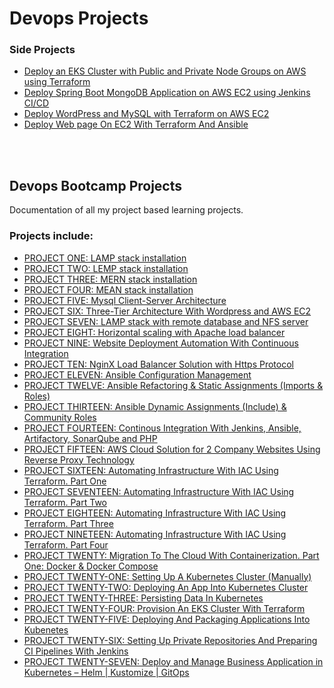 # Devops Projects

### Side Projects
<ul>
    <li><a href="https://github.com/earchibong/terraform-eks">Deploy an EKS Cluster with Public and Private Node Groups on AWS using Terraform</a></li>
    <li><a href="https://github.com/earchibong/springboot_project">Deploy Spring Boot MongoDB Application on AWS EC2 using Jenkins CI/CD</a></li>
    <li><a href="https://github.com/earchibong/terraform-wordpress">Deploy WordPress and MySQL with Terraform on AWS EC2</a></li>
    <li><a href="https://github.com/earchibong/terraform-ansible">Deploy Web page On EC2 With Terraform And Ansible</a></li>
</ul>

<br>

<br>

## Devops Bootcamp Projects
Documentation of all my project based learning projects.

### Projects include:
<ul>
    <li><a href="https://github.com/earchibong/devops_training/blob/main/LAMP.md">PROJECT ONE: LAMP stack installation</a></li>
    <li><a href="https://github.com/earchibong/devops_training/blob/main/LEMP.md">PROJECT TWO: LEMP stack installation</a></li>
    <li><a href="https://github.com/earchibong/devops_training/blob/main/MERN.md">PROJECT THREE: MERN stack installation</a></li>
    <li><a href="https://github.com/earchibong/devops_training/blob/main/MEAN.md">PROJECT FOUR: MEAN stack installation</a></li>
    <li><a href="https://github.com/earchibong/devops_training/blob/main/client_server_msql.md">PROJECT FIVE: Mysql Client-Server Architecture</a></li>
    <li><a href="https://github.com/earchibong/devops_training/blob/main/wordpress_web_solution.md">PROJECT SIX: Three-Tier Architecture With Wordpress and AWS EC2</a></li>
    <li><a href="https://github.com/earchibong/devops_training/blob/main/tooling_website.md">PROJECT SEVEN: LAMP stack with remote database and NFS server</a></li>
    <li><a href="https://github.com/earchibong/devops_training/blob/main/load_balancer.md">PROJECT EIGHT: Horizontal scaling with Apache load balancer</a></li>
    <li><a href="https://github.com/earchibong/devops_training/blob/main/CI.md">PROJECT NINE: Website Deployment Automation With Continuous Integration</a></li>
    <li><a href="https://github.com/earchibong/devops_training/blob/main/nginx_load_balancer.md">PROJECT TEN: NginX Load Balancer Solution with Https Protocol</a></li>
    <li><a href="https://github.com/earchibong/devops_training/blob/main/ansible_config.md">PROJECT ELEVEN: Ansible Configuration Management</a></li>
    <li><a href="https://github.com/earchibong/devops_training/blob/main/ansible_refactor.md">PROJECT TWELVE: Ansible Refactoring & Static Assignments (Imports & Roles)</a></li>
    <li><a href="https://github.com/earchibong/devops_training/blob/main/ansible_dynamic_assignments.md">PROJECT THIRTEEN: Ansible Dynamic Assignments (Include) & Community Roles</a></li>
    <li><a href="https://github.com/earchibong/devops_training/blob/main/CI_CD.md">PROJECT FOURTEEN: Continous Integration With Jenkins, Ansible, Artifactory, SonarQube and PHP</a></li>
    <li><a href="https://github.com/earchibong/devops_training/blob/main/reverse_proxy.md">PROJECT FIFTEEN: AWS Cloud Solution for 2 Company Websites Using Reverse Proxy Technology</a></li>
    <li><a href="https://github.com/earchibong/devops_training/blob/main/terraform_01.md">PROJECT SIXTEEN: Automating Infrastructure With IAC Using Terraform. Part One</a></li>
    <li><a href="https://github.com/earchibong/devops_training/blob/main/terraform_02.md">PROJECT SEVENTEEN: Automating Infrastructure With IAC Using Terraform. Part Two</a></li>
    <li><a href="https://github.com/earchibong/devops_training/blob/main/terraform_03.md">PROJECT EIGHTEEN: Automating Infrastructure With IAC Using Terraform. Part Three</a></li>
    <li><a href="https://github.com/earchibong/devops_training/blob/main/terraform_04.md">PROJECT NINETEEN: Automating Infrastructure With IAC Using Terraform. Part Four</a></li>
    <li><a href="https://github.com/earchibong/devops_training/blob/main/docker.md">PROJECT TWENTY: Migration To The Cloud With Containerization. Part One: Docker & Docker Compose</a></li>
    <li><a href="https://github.com/earchibong/devops_training/blob/main/kubernetes.md"> PROJECT TWENTY-ONE: Setting Up A Kubernetes Cluster (Manually)</a></li>
    <li><a href="https://github.com/earchibong/devops_training/blob/main/kubernetes_02.md"> PROJECT TWENTY-TWO: Deploying An App Into Kubernetes Cluster</a></li>
    <li><a href="https://github.com/earchibong/devops_training/blob/main/kubenetes_03.md"> PROJECT TWENTY-THREE: Persisting Data In Kubernetes</a></li>
    <li><a href="https://github.com/earchibong/eks"> PROJECT TWENTY-FOUR: Provision An EKS Cluster With Terraform</a></li>
    <li><a href="https://github.com/earchibong/devops_training/blob/main/kubenetes_05.md"> PROJECT TWENTY-FIVE: Deploying And Packaging Applications Into Kubenetes</a></li>
    <li><a href="https://github.com/earchibong/devops_training/blob/main/private_repositories.md"> PROJECT TWENTY-SIX: Setting Up Private Repositories And Preparing CI Pipelines With Jenkins</a></li>
    <li><a href="https://github.com/earchibong/devops_projects/blob/main/kubernetes_07.md">PROJECT TWENTY-SEVEN: Deploy and Manage Business Application in Kubernetes – Helm | Kustomize | GitOps</a></li>
</ul>

<br>

